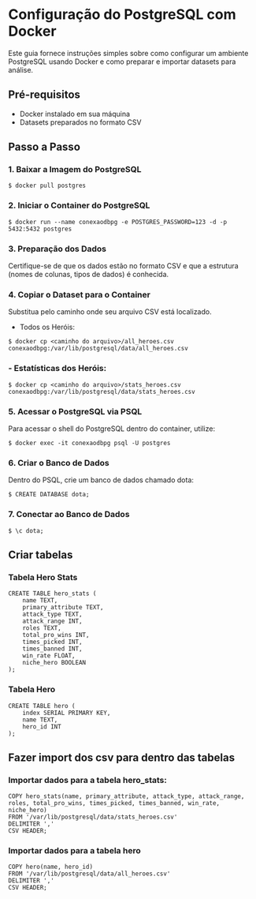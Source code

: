 # Configuração do PostgreSQL com Docker

Este guia fornece instruções simples sobre como configurar um ambiente PostgreSQL usando Docker e como preparar e importar datasets para análise.

## Pré-requisitos

- Docker instalado em sua máquina
- Datasets preparados no formato CSV

## Passo a Passo

### 1. Baixar a Imagem do PostgreSQL
```
$ docker pull postgres
```

### 2. Iniciar o Container do PostgreSQL
```
$ docker run --name conexaodbpg -e POSTGRES_PASSWORD=123 -d -p 5432:5432 postgres
```

### 3. Preparação dos Dados

Certifique-se de que os dados estão no formato CSV e que a estrutura (nomes de colunas, tipos de dados) é conhecida.

### 4. Copiar o Dataset para o Container

Substitua <caminho do arquivo> pelo caminho onde seu arquivo CSV está localizado.

- Todos os Heróis:
```
$ docker cp <caminho do arquivo>/all_heroes.csv conexaodbpg:/var/lib/postgresql/data/all_heroes.csv
```
### - Estatísticas dos Heróis:
```
$ docker cp <caminho do arquivo>/stats_heroes.csv conexaodbpg:/var/lib/postgresql/data/stats_heroes.csv
```
### 5. Acessar o PostgreSQL via PSQL

Para acessar o shell do PostgreSQL dentro do container, utilize:
```
$ docker exec -it conexaodbpg psql -U postgres
```

### 6. Criar o Banco de Dados

Dentro do PSQL, crie um banco de dados chamado dota:
```
$ CREATE DATABASE dota;
```
### 7. Conectar ao Banco de Dados
```
$ \c dota;
```
## Criar tabelas


### Tabela Hero Stats
```
CREATE TABLE hero_stats (
    name TEXT,
    primary_attribute TEXT,
    attack_type TEXT,
    attack_range INT,
    roles TEXT,
    total_pro_wins INT,
    times_picked INT,
    times_banned INT,
    win_rate FLOAT,
    niche_hero BOOLEAN
);
```

### Tabela Hero
```
CREATE TABLE hero (
    index SERIAL PRIMARY KEY,
    name TEXT,
    hero_id INT
);
```
## Fazer import dos csv para dentro das tabelas

### Importar dados para a tabela hero_stats:
```
COPY hero_stats(name, primary_attribute, attack_type, attack_range, roles, total_pro_wins, times_picked, times_banned, win_rate, niche_hero)
FROM '/var/lib/postgresql/data/stats_heroes.csv'
DELIMITER ','
CSV HEADER;
```

### Importar dados para a tabela hero

```
COPY hero(name, hero_id)
FROM '/var/lib/postgresql/data/all_heroes.csv'
DELIMITER ','
CSV HEADER;
```

```
